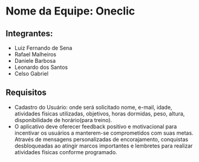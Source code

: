 # Nome da Equipe: Oneclic

## Integrantes:
- Luiz Fernando de Sena 
- Rafael Malheiros
- Daniele Barbosa
- Leonardo dos Santos
- Celso Gabriel 

## Requisitos
- Cadastro do Usuário: onde será solicitado nome, e-mail, idade, atividades físicas utilizadas, objetivos, horas dormidas, peso, altura, disponibilidade de horário(para treino). 
- O aplicativo deve oferecer feedback positivo e motivacional para incentivar os usuários a manterem-se comprometidos com suas metas. Através de mensagens personalizadas de encorajamento, conquistas desbloqueadas ao atingir marcos importantes e lembretes para realizar atividades físicas conforme programado.


